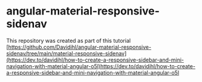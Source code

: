 # angular-material-responsive-sidenav
This repository was created as part of this tutorial [https://github.com/Davidihl/angular-material-responsive-sidenav/tree/main/material-responsive-sidenav](https://dev.to/davidihl/how-to-create-a-responsive-sidebar-and-mini-navigation-with-material-angular-o5l)https://dev.to/davidihl/how-to-create-a-responsive-sidebar-and-mini-navigation-with-material-angular-o5l
